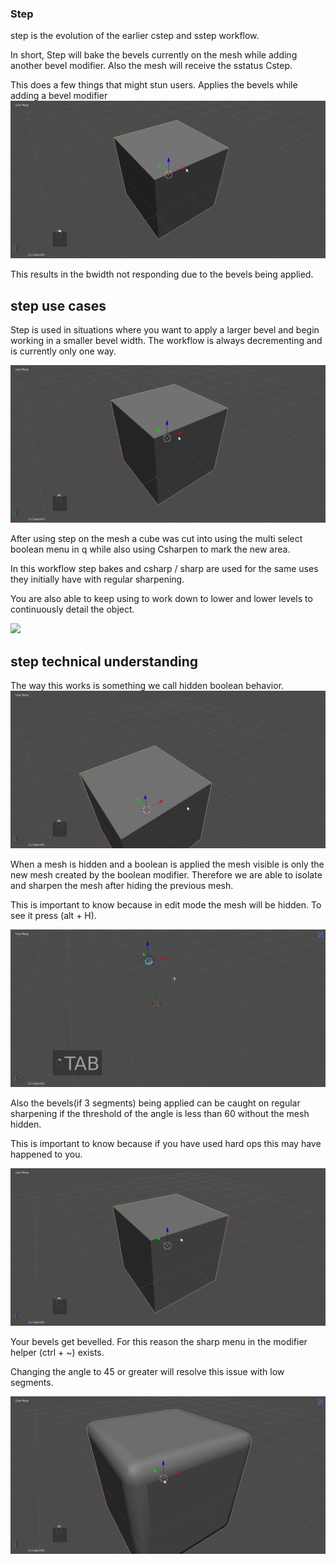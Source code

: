 ### Step

step is the evolution of the earlier cstep and sstep workflow.

In short, Step will bake the bevels currently on the mesh while adding another bevel modifier. Also the mesh will receive the sstatus Cstep.

This does a few things that might stun users.
Applies the bevels while adding a bevel modifier
![](img\step\ss1.gif)

This results in the bwidth not responding due to the bevels being applied.

## step use cases

Step is used in situations where you want to apply a larger bevel and begin working in a smaller bevel width. The workflow is always decrementing and is currently only one way.

![](img\step\ss4.gif)

After using step on the mesh a cube was cut into using the multi select boolean menu in q while also using Csharpen to mark the new area.

In this workflow step bakes and csharp / sharp are used for the same uses they initially have with regular sharpening.

You are also able to keep using to work down to lower and lower levels to continuously detail the object.

![](img\step\ss5.gif)

## step technical understanding

The way this works is something we call hidden boolean behavior.
![](img\step\ss7.gif)

When a mesh is hidden and a boolean is applied the mesh visible is only the new mesh created by the boolean modifier. Therefore we are able to isolate and sharpen the mesh after hiding the previous mesh.

This is important to know because in edit mode the mesh will be hidden. To see it press (alt + H).

![](img\step\ss6.gif)

Also the bevels(if 3 segments) being applied can be caught on regular sharpening if the threshold of the angle is less than 60 without the mesh hidden.

This is important to know because if you have used hard ops this may have happened to you.

![](img\step\ss8.gif)

Your bevels get bevelled. For this reason the sharp menu in the modifier helper (ctrl + ~) exists.

Changing the angle to 45 or greater will resolve this issue with low segments.

![](img\step\ss9.gif)
